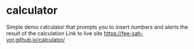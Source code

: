 # calculator
Simple demo calculator that prompts you to 
insert numbers and alerts the result of the calculation
Link to live site
 https://fee-sah-yor.github.io/calculator/
